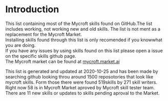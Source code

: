 # Introduction
This list containing most of the Mycroft skills found on GitHub.The list includes working, not working new and old skills. The list is not ment as a replacement for the Mycroft Market.  
Installing skills found through this list is only recomended if you knowwhat you are doing.  
If you have any issues by using skills found on this list please open a issue on the specific skills github page.  
The Mycroft market can be found at [mycroft.market.ai](http://mycroft.market.ai)  
  
This list is generated and updated at 2020-10-25 and has been made by searching github looking throu around 1500 reposotories that look like mycroft skills. Form those there were found 519skills by 271 skill writers. Right now 58 is in Mycroft Market aproved by Mycroft skill tester team. There are 11 new skills or updates to skills pending aproval to the Market.